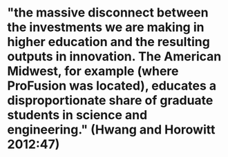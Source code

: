 # "the massive disconnect between the investments we are making in higher education and the resulting outputs in innovation. The American Midwest, for example (where ProFusion was located), educates a disproportionate share of graduate students in science and engineering." (Hwang and Horowitt 2012:47)